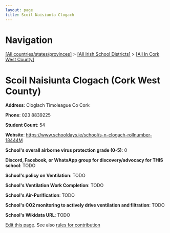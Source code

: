 ```yaml
---
layout: page
title: Scoil Naisiunta Clogach
---
```

# Navigation

[[All countries/states/provinces]](../../..) > [[All Irish School Districts]](../..) > [[All In Cork West County]](..)

# Scoil Naisiunta Clogach (Cork West County)

**Address**: Cloglach Timoleague Co Cork

**Phone**: 023 8839225

**Student Count**: 54

**Website**: <https://www.schooldays.ie/school/s-n-clogach-rollnumber-18444M>

**School's overall airborne virus protection grade (0-5)**: 0

**Discord, Facebook, or WhatsApp group for discovery/advocacy for THIS school**: TODO

**School's policy on Ventilation**: TODO

**School's Ventilation Work Completion**: TODO

**School's Air-Purification**: TODO

**School's CO2 monitoring to actively drive ventilation and filtration**: TODO

**School's Wikidata URL**: TODO


[Edit this page](https://github.com/ventilate-schools/Ireland/edit/main/./Cork_West_County/Scoil_Naisiunta_Clogach.md). See also [rules for contribution](../../../contribution-rules/)